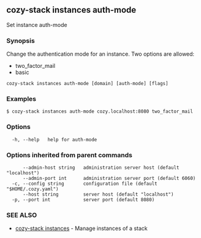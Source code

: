## cozy-stack instances auth-mode

Set instance auth-mode

### Synopsis

Change the authentication mode for an instance. Two options are allowed:
- two_factor_mail
- basic


```
cozy-stack instances auth-mode [domain] [auth-mode] [flags]
```

### Examples

```
$ cozy-stack instances auth-mode cozy.localhost:8080 two_factor_mail
```

### Options

```
  -h, --help   help for auth-mode
```

### Options inherited from parent commands

```
      --admin-host string   administration server host (default "localhost")
      --admin-port int      administration server port (default 6060)
  -c, --config string       configuration file (default "$HOME/.cozy.yaml")
      --host string         server host (default "localhost")
  -p, --port int            server port (default 8080)
```

### SEE ALSO

* [cozy-stack instances](cozy-stack_instances.md)	 - Manage instances of a stack


